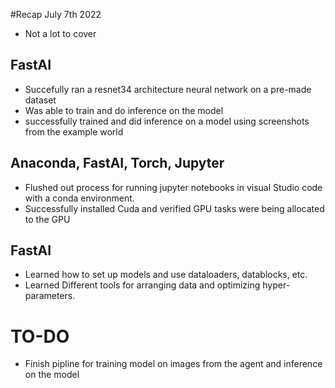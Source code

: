 #Recap July 7th 2022
  - Not a lot to cover  
## FastAI
  - Succefully ran a resnet34 architecture neural network on a pre-made dataset
  - Was able to train and do inference on the model
  - successfully trained and did inference on a model using screenshots from the example world
## Anaconda, FastAI, Torch, Jupyter
  - Flushed out process for running jupyter notebooks in visual Studio code with a conda environment.
  - Successfully installed Cuda and verified GPU tasks were being allocated to the GPU
## FastAI
  - Learned how to set up models and use dataloaders, datablocks, etc.
  - Learned Different tools for arranging data and optimizing hyper-parameters.
# TO-DO
  - Finish pipline for training model on images from the agent and inference on the model
